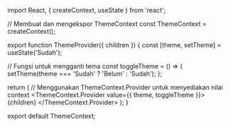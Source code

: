 import React, { createContext, useState } from 'react';

// Membuat dan mengekspor ThemeContext
const ThemeContext = createContext();

export function ThemeProvider({ children }) {
  const [theme, setTheme] = useState('Sudah');

  // Fungsi untuk mengganti tema
  const toggleTheme = () => {
    setTheme(theme === 'Sudah' ? 'Belum' : 'Sudah');
  };

  return (
    // Menggunakan ThemeContext.Provider untuk menyediakan nilai context
    <ThemeContext.Provider value={{ theme, toggleTheme }}>
      {children}
    </ThemeContext.Provider>
  );
}

export default ThemeContext;
